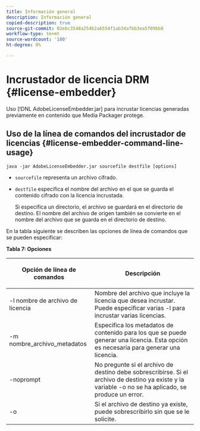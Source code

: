 ```yaml
---
title: Información general
description: Información general
copied-description: true
source-git-commit: 02ebc3548a254b2a6554f1ab34afbb3ea5f09bb8
workflow-type: tm+mt
source-wordcount: '180'
ht-degree: 0%

---
```


# Incrustador de licencia DRM {#license-embedder}

Uso [!DNL AdobeLicenseEmbedder.jar] para incrustar licencias generadas previamente en contenido que Media Packager protege.

## Uso de la línea de comandos del incrustador de licencias {#license-embedder-command-line-usage}

```
java -jar AdobeLicenseEmbedder.jar sourcefile destfile [options]
```

* `sourcefile` representa un archivo cifrado.
* `destfile` especifica el nombre del archivo en el que se guarda el contenido cifrado con la licencia incrustada.

  Si especifica un directorio, el archivo se guardará en el directorio de destino. El nombre del archivo de origen también se convierte en el nombre del archivo que se guarda en el directorio de destino.

En la tabla siguiente se describen las opciones de línea de comandos que se pueden especificar:

**Tabla 7: Opciones**

<table frame="all" colsep="1" rowsep="1" class="+ topic/table adobe-d/table " id="table_hnl_2sy_n4">  
 <thead class="- topic/thead "> 
  <tr rowsep="1" class="- topic/row "> 
   <th colname="1" class="- topic/entry entry"> <p class="- topic/p ">Opción de línea de comandos </p> </th> 
   <th colname="2" class="- topic/entry entry"> <p class="- topic/p ">Descripción </p> </th> 
  </tr> 
 </thead>
 <tbody class="- topic/tbody "> 
  <tr rowsep="1" class="- topic/row "> 
   <td colname="1" class="- topic/entry "> <span class="+ topic/ph pr-d/codeph codeph"> -l nombre de archivo de licencia </span> </td> 
   <td colname="2" class="- topic/entry "> Nombre del archivo que incluye la licencia que desea incrustar. Puede especificar varias <span class="codeph"> -l </span> para incrustar varias licencias. </td> 
  </tr> 
  <tr rowsep="1" class="- topic/row "> 
   <td colname="1" class="- topic/entry "> <span class="+ topic/ph pr-d/codeph codeph"> -m nombre_archivo_metadatos </span> </td> 
   <td colname="2" class="- topic/entry "> Especifica los metadatos de contenido para los que se puede generar una licencia. Esta opción es necesaria para generar una licencia. </td> 
  </tr> 
  <tr rowsep="1" class="- topic/row "> 
   <td colname="1" class="- topic/entry "> <span class="codeph"> -noprompt </span> </td> 
   <td colname="2" class="- topic/entry "> No pregunte si el archivo de destino debe sobrescribirse. Si el archivo de destino ya existe y la variable <span class="codeph"> -o </span> no se ha aplicado, se produce un error. </td> 
  </tr> 
  <tr rowsep="0" class="- topic/row "> 
   <td colname="1" class="- topic/entry "> <span class="codeph"> -o </span> </td> 
   <td colname="2" class="- topic/entry "> Si el archivo de destino ya existe, puede sobrescribirlo sin que se le solicite. </td> 
  </tr> 
 </tbody> 
</table>

